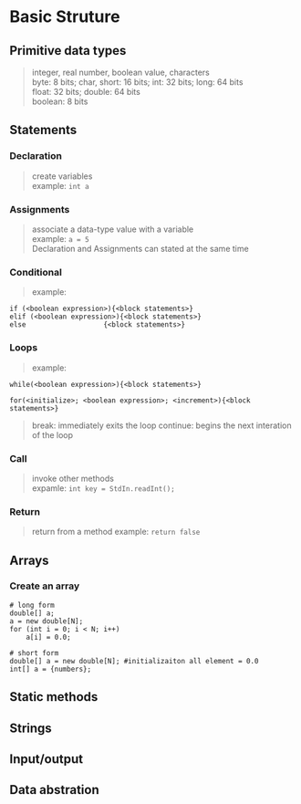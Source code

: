 # Basic Struture
## Primitive data types
> integer, real number, boolean value, characters\
> byte: 8 bits; char, short: 16 bits; int: 32 bits; long: 64 bits\
> float: 32 bits; double: 64 bits\
> boolean: 8 bits
## Statements
### Declaration
> create variables\
> example: ```int a```
### Assignments
> associate a data-type value with a variable\
> example: ```a = 5```\
> Declaration and Assignments can stated at the same time
### Conditional
> example:
``` 
if (<boolean expression>){<block statements>}
elif (<boolean expression>){<block statements>}
else                   {<block statements>}
```
### Loops
> example:
```
while(<boolean expression>){<block statements>}
    
for(<initialize>; <boolean expression>; <increment>){<block statements>}
```
> break: immediately exits the loop
> continue: begins the next interation of the loop
### Call
> invoke other methods\
> expamle: ```int key = StdIn.readInt();```
### Return
> return from a method
> example: ```return false```
## Arrays
### Create an array
```
# long form
double[] a;
a = new double[N];
for (int i = 0; i < N; i++)
    a[i] = 0.0;

# short form
double[] a = new double[N]; #initializaiton all element = 0.0
int[] a = {numbers};
```
## Static methods
## Strings
## Input/output
## Data abstration
